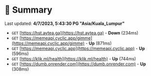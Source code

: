 # 📖 Summary
Last updated: **4/7/2023, 5:43:30 PG "Asia/Kuala_Lumpur"**

- `GET` [https://hst.aytea.ga](https://hst.aytea.ga) - **Down** (234ms)
- `GET` [https://memeapi.cyclic.app/gimme](https://memeapi.cyclic.app/gimme) - **Up** (871ms)
- `GET` [https://memeapi.cyclic.app](https://memeapi.cyclic.app) - **Up** (596ms)
- `GET` [https://klik.ml/health](https://klik.ml/health) - **Up** (744ms)
- `GET` [https://dumb.onrender.com](https://dumb.onrender.com) - **Up** (308ms)
